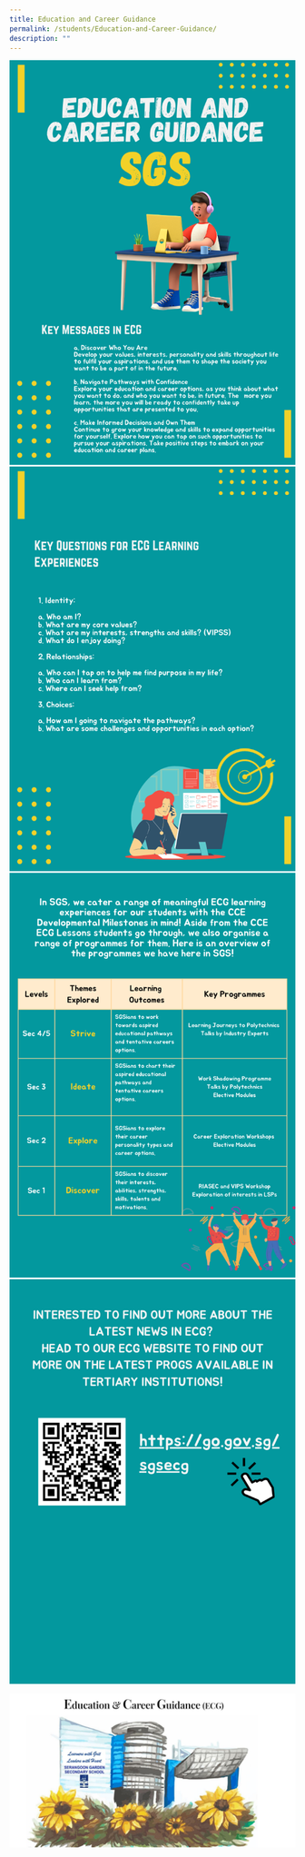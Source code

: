 ```yaml
---
title: Education and Career Guidance
permalink: /students/Education-and-Career-Guidance/
description: ""
---
```

![](/images/ECG1.png)![](/images/ECG2.png)![](/images/ECG3.png)![](/images/ECG4.png)

<a href="https://go.gov.sg/sgsecg"><img src="/images/ECG5.png"></a>